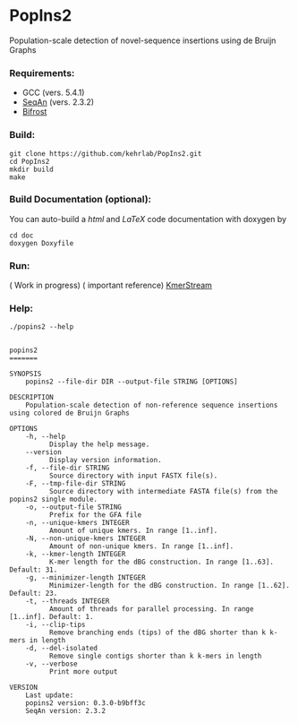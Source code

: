 # PopIns2
Population-scale detection of novel-sequence insertions using de Bruijn Graphs

### Requirements:

- GCC (vers. 5.4.1)
- [SeqAn](https://www.seqan.de/) (vers. 2.3.2)
- [Bifrost](https://github.com/pmelsted/bfgraph)

### Build:

```
git clone https://github.com/kehrlab/PopIns2.git
cd PopIns2
mkdir build
make
```

### Build Documentation (optional):

You can auto-build a _html_ and _LaTeX_ code documentation with doxygen by
```
cd doc
doxygen Doxyfile
```

### Run:
( Work in progress)
( important reference) [KmerStream](https://github.com/pmelsted/KmerStream)

### Help:

```
./popins2 --help


popins2
=======

SYNOPSIS
    popins2 --file-dir DIR --output-file STRING [OPTIONS] 

DESCRIPTION
    Population-scale detection of non-reference sequence insertions using colored de Bruijn Graphs

OPTIONS
    -h, --help
          Display the help message.
    --version
          Display version information.
    -f, --file-dir STRING
          Source directory with input FASTX file(s).
    -F, --tmp-file-dir STRING
          Source directory with intermediate FASTA file(s) from the popins2 single module.
    -o, --output-file STRING
          Prefix for the GFA file
    -n, --unique-kmers INTEGER
          Amount of unique kmers. In range [1..inf].
    -N, --non-unique-kmers INTEGER
          Amount of non-unique kmers. In range [1..inf].
    -k, --kmer-length INTEGER
          K-mer length for the dBG construction. In range [1..63]. Default: 31.
    -g, --minimizer-length INTEGER
          Minimizer-length for the dBG construction. In range [1..62]. Default: 23.
    -t, --threads INTEGER
          Amount of threads for parallel processing. In range [1..inf]. Default: 1.
    -i, --clip-tips
          Remove branching ends (tips) of the dBG shorter than k k-mers in length
    -d, --del-isolated
          Remove single contigs shorter than k k-mers in length
    -v, --verbose
          Print more output

VERSION
    Last update: 
    popins2 version: 0.3.0-b9bff3c
    SeqAn version: 2.3.2

